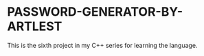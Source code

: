 # PASSWORD-GENERATOR-BY-ARTLEST
This is the sixth project in my C++ series for learning the language.
